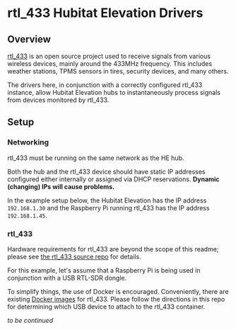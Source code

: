 # rtl_433 Hubitat Elevation Drivers

## Overview

[rtl_433](https://github.com/merbanan/rtl_433) is an open source project used to receive signals from various wireless devices, mainly around the 433MHz frequency. This includes weather stations, TPMS sensors in tires, security devices, and many others.

The drivers here, in conjunction with a correctly configured rtl_433 instance, allow Hubitat Elevation hubs to instantaneously process signals from devices monitored by rtl_433.

## Setup

### Networking

rtl_433 must be running on the same network as the HE hub.

Both the hub and the rtl_433 device should have static IP addresses configured either internally or assigned via DHCP reservations. **Dynamic (changing) IPs will cause problems.**

In the example setup below, the Hubitat Elevation has the IP address `192.168.1.30` and the Raspberry Pi running rtl_433 has the IP address `192.168.1.45`.

### rtl_433

Hardware requirements for rtl_433 are beyond the scope of this readme; please see [the rtl_433 source repo](https://github.com/merbanan/rtl_433) for details.

For this example, let's assume that a Raspberry Pi is being used in conjunction with a USB RTL-SDR dongle.

To simplify things, the use of Docker is encouraged. Conveniently, there are existing [Docker images](https://github.com/hertzg/rtl_433_docker/) for rtl_433. Please follow the directions in this repo for determining which USB device to attach to the rtl_433 container.

_to be continued_
